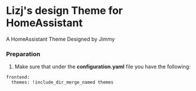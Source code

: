# Lizj's design Theme for HomeAssistant

A HomeAssistant Theme Designed by Jimmy
<br />

[//]: # (## Screenshots)

[//]: # (![macOS Light Mode]&#40;https://raw.githubusercontent.com/JuanMTech/macOS-Theme/master/images/mac0S_Light.png&#41;<br />)

[//]: # (<br />)

[//]: # (![macOS Dark Mode]&#40;https://raw.githubusercontent.com/JuanMTech/macOS-Theme/master/images/macOS_Dark.png&#41;<br />)

[//]: # (<br />)

### Preparation

1. Make sure that under the **configuration.yaml** file you have the following:

```
frontend:
  themes: !include_dir_merge_named themes
```

[//]: # (2. Under the Home Assistant **Config** folder, create a new folder named **themes**)

[//]: # (3. **Restart** Home assistant to apply the changes.)

[//]: # ()
[//]: # (### HACS installation)

[//]: # ()
[//]: # (1. Go into the Community Store &#40;HACS&#41;)

[//]: # (2. Search for **macOS Theme**)

[//]: # (3. Open the theme)

[//]: # (4. Press Install)

[//]: # (5. Restart Home Assistant)

[//]: # ()
[//]: # (**If the theme doesn't show up in HACS, you can manually add the repository.**)

[//]: # ()
[//]: # (1. Go into HACS)

[//]: # (2. Go to **Frontend**)

[//]: # (3. Click on the icon with the 3 dots on the top right)

[//]: # (4. Select **Custom Repositories**)

[//]: # (5. enter the GitHub URL for the theme under **Repository**)

[//]: # (6. Under **Category**, select **Theme**)

[//]: # (7. Click on **Add**)

[//]: # (8. Search for the theme to add it)

[//]: # ()
[//]: # (### Manual installation)

[//]: # ()
[//]: # (1. In the Home assistant **themes** folder, create a file named `macos_theme.yaml`)

[//]: # (2. In this GitHub repo, go into the **themes** folder, open the `macos_theme.yaml` file and copy the content)

[//]: # (3. Paste the content in the `macos_theme.yaml` file created under your Home Assistant themes folder)

[//]: # ()
[//]: # (### Enable theme)

[//]: # ()
[//]: # (1. Open your Home Assistant **Profile**)

[//]: # (2. Under, **Themes**, select the new **macOS Theme**)

[//]: # ()
[//]: # (### Set theme as default for all devices)

[//]: # ()
[//]: # (1. Open **Developer Tools**)

[//]: # (2. Go to **Services**)

[//]: # (3. Under **Service** enter `frontend.set_theme`)

[//]: # (4. Under **Name**, enter `macOS Theme`)

[//]: # (5. Enable **Mode** and set it to `light`)

[//]: # (6. Click on **Call Service**)

[//]: # (7. Repeat steps 1 to 6 but change the **Mode** to `dark`)

[//]: # ()
[//]: # ([buymeacoffee-shield]: https://i.imgur.com/Hzn2rM8.png)

[//]: # ()
[//]: # ([buymeacoffee]: https://www.buymeacoffee.com/JuanMTech)

[//]: # ()
[//]: # ([become-a-patron-shield]: https://i.imgur.com/U9BjCfc.png)

[//]: # ()
[//]: # ([becomeapatron]: https://www.patreon.com/JuanMTech)

[//]: # ()
[//]: # ([youtube-sub-shield]: https://i.imgur.com/6TAqHgi.png)

[//]: # ()
[//]: # ([youtubesubscribe]: https://www.youtube.com/c/JuanMTech?sub_confirmation=1)
